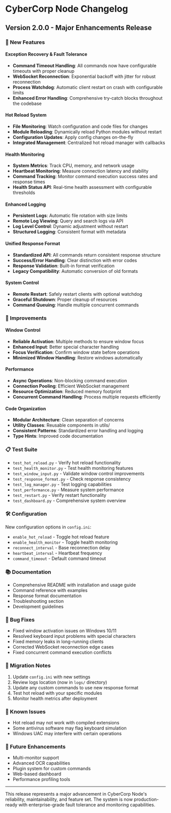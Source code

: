 # CyberCorp Node Changelog

## Version 2.0.0 - Major Enhancements Release

### 🚀 New Features

#### Exception Recovery & Fault Tolerance
- **Command Timeout Handling**: All commands now have configurable timeouts with proper cleanup
- **WebSocket Reconnection**: Exponential backoff with jitter for robust reconnection
- **Process Watchdog**: Automatic client restart on crash with configurable limits
- **Enhanced Error Handling**: Comprehensive try-catch blocks throughout the codebase

#### Hot Reload System
- **File Monitoring**: Watch configuration and code files for changes
- **Module Reloading**: Dynamically reload Python modules without restart
- **Configuration Updates**: Apply config changes on-the-fly
- **Integrated Management**: Centralized hot reload manager with callbacks

#### Health Monitoring
- **System Metrics**: Track CPU, memory, and network usage
- **Heartbeat Monitoring**: Measure connection latency and stability
- **Command Tracking**: Monitor command execution success rates and response times
- **Health Status API**: Real-time health assessment with configurable thresholds

#### Enhanced Logging
- **Persistent Logs**: Automatic file rotation with size limits
- **Remote Log Viewing**: Query and search logs via API
- **Log Level Control**: Dynamic adjustment without restart
- **Structured Logging**: Consistent format with metadata

#### Unified Response Format
- **Standardized API**: All commands return consistent response structure
- **Success/Error Handling**: Clear distinction with error codes
- **Response Validation**: Built-in format verification
- **Legacy Compatibility**: Automatic conversion of old formats

#### System Control
- **Remote Restart**: Safely restart clients with optional watchdog
- **Graceful Shutdown**: Proper cleanup of resources
- **Command Queuing**: Handle multiple concurrent commands

### 🔧 Improvements

#### Window Control
- **Reliable Activation**: Multiple methods to ensure window focus
- **Enhanced Input**: Better special character handling
- **Focus Verification**: Confirm window state before operations
- **Minimized Window Handling**: Restore windows automatically

#### Performance
- **Async Operations**: Non-blocking command execution
- **Connection Pooling**: Efficient WebSocket management
- **Resource Optimization**: Reduced memory footprint
- **Concurrent Command Handling**: Process multiple requests efficiently

#### Code Organization
- **Modular Architecture**: Clean separation of concerns
- **Utility Classes**: Reusable components in utils/
- **Consistent Patterns**: Standardized error handling and logging
- **Type Hints**: Improved code documentation

### 📋 Test Suite

- `test_hot_reload.py` - Verify hot reload functionality
- `test_health_monitor.py` - Test health monitoring features
- `test_window_input.py` - Validate window control improvements
- `test_response_format.py` - Check response consistency
- `test_log_manager.py` - Test logging capabilities
- `test_performance.py` - Measure system performance
- `test_restart.py` - Verify restart functionality
- `test_dashboard.py` - Comprehensive system overview

### 🛠️ Configuration

New configuration options in `config.ini`:
- `enable_hot_reload` - Toggle hot reload feature
- `enable_health_monitor` - Toggle health monitoring
- `reconnect_interval` - Base reconnection delay
- `heartbeat_interval` - Heartbeat frequency
- `command_timeout` - Default command timeout

### 📚 Documentation

- Comprehensive README with installation and usage guide
- Command reference with examples
- Response format documentation
- Troubleshooting section
- Development guidelines

### 🐛 Bug Fixes

- Fixed window activation issues on Windows 10/11
- Resolved keyboard input problems with special characters
- Fixed memory leaks in long-running clients
- Corrected WebSocket reconnection edge cases
- Fixed concurrent command execution conflicts

### 🔄 Migration Notes

1. Update `config.ini` with new settings
2. Review logs location (now in `logs/` directory)
3. Update any custom commands to use new response format
4. Test hot reload with your specific modules
5. Monitor health metrics after deployment

### 🎯 Known Issues

- Hot reload may not work with compiled extensions
- Some antivirus software may flag keyboard simulation
- Windows UAC may interfere with certain operations

### 🔮 Future Enhancements

- Multi-monitor support
- Advanced OCR capabilities
- Plugin system for custom commands
- Web-based dashboard
- Performance profiling tools

---

This release represents a major advancement in CyberCorp Node's reliability, maintainability, and feature set. The system is now production-ready with enterprise-grade fault tolerance and monitoring capabilities.
